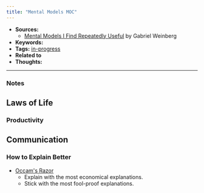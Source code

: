 ```yaml
---
title: "Mental Models MOC"
---
```


- **Sources:**
	- [Mental Models I Find Repeatedly Useful](https://medium.com/@yegg/mental-models-i-find-repeatedly-useful-936f1cc405d) by Gabriel Weinberg
- **Keywords:**
- **Tags:** [in-progress](notes/por/in-progress.md)
- **Related to**
- **Thoughts:**

---

### Notes

## Laws of Life
### Productivity

## Communication
### How to Explain Better
- [Occam's Razor](notes/perdev/soft-skills/occam.md)
	- Explain with the most economical explanations.
	- Stick with the most fool-proof explanations.